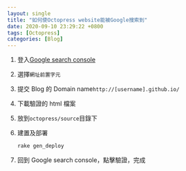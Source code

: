 ```yaml
---
layout: single
title: "如何使Octopress website能被Google搜索到"
date: 2020-09-10 23:29:22 +0800
tags: [Octopress]
categories: [Blog]
---
```


1. 登入[Google search console](https://search.google.com/search-console/welcome)
2. 選擇`網址前置字元`
3. 提交 Blog 的 Domain name`http://[username].github.io/`
4. 下載驗證的 html 檔案
5. 放到`octopress/source`目錄下
6. 建置及部署

   ```bash
   rake gen_deploy
   ```

7. 回到 Google search console，點擊驗證，完成
